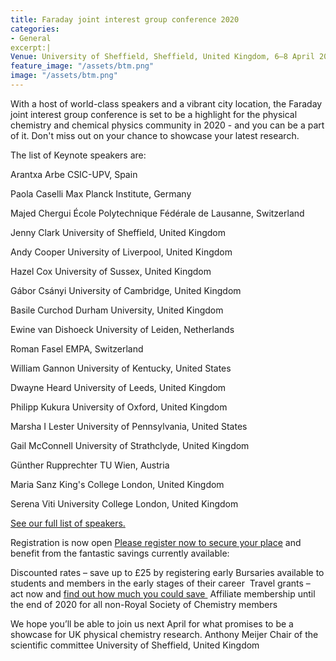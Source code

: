 ```yaml
---
title: Faraday joint interest group conference 2020 
categories:
- General
excerpt:| 
Venue: University of Sheffield, Sheffield, United Kingdom, 6–8 April 2020.
feature_image: "/assets/btm.png"
image: "/assets/btm.png"
---
```

With a host of world-class speakers and a vibrant city location, the Faraday joint interest group conference is set to be a highlight for the physical chemistry and chemical physics community in 2020 - and you can be a part of it.
Don't miss out on your chance to showcase your latest research.  

The list of Keynote speakers are: 

Arantxa Arbe CSIC-UPV, Spain

Paola Caselli Max Planck Institute, Germany

Majed Chergui École Polytechnique Fédérale de Lausanne, Switzerland 

Jenny Clark University of Sheffield, United Kingdom 

Andy Cooper University of Liverpool, United Kingdom

Hazel Cox University of Sussex, United Kingdom 

Gábor Csányi University of Cambridge, United Kingdom

Basile Curchod Durham University, United Kingdom

Ewine van Dishoeck University of Leiden, Netherlands

Roman Fasel EMPA, Switzerland

William Gannon University of Kentucky, United States

Dwayne Heard University of Leeds, United Kingdom

Philipp Kukura University of Oxford, United Kingdom

Marsha I Lester University of Pennsylvania, United States

Gail McConnell University of Strathclyde, United Kingdom

Günther Rupprechter TU Wien, Austria

Maria Sanz King's College London, United Kingdom

Serena Viti University College London, United Kingdom

[See our full list of speakers. ](http://www.rsc.org/events/detail/38381/)

Registration is now open 
[Please register now to secure your place](https://events.rsc.org/rsc/1783/register) and benefit from the fantastic savings currently available:

Discounted rates – save up to £25 by registering early
Bursaries available to students and members in the early stages of their career 
Travel grants – act now and [find out how much you could save ](http://www.rsc.org/scienceandtechnology/funding/division-travel-grants/index.asp)
Affiliate membership until the end of 2020 for all non-Royal Society of Chemistry members 

We hope you’ll be able to join us next April for what promises to be a showcase for UK physical chemistry research.
Anthony Meijer
Chair of the scientific committee
University of Sheffield, United Kingdom 

